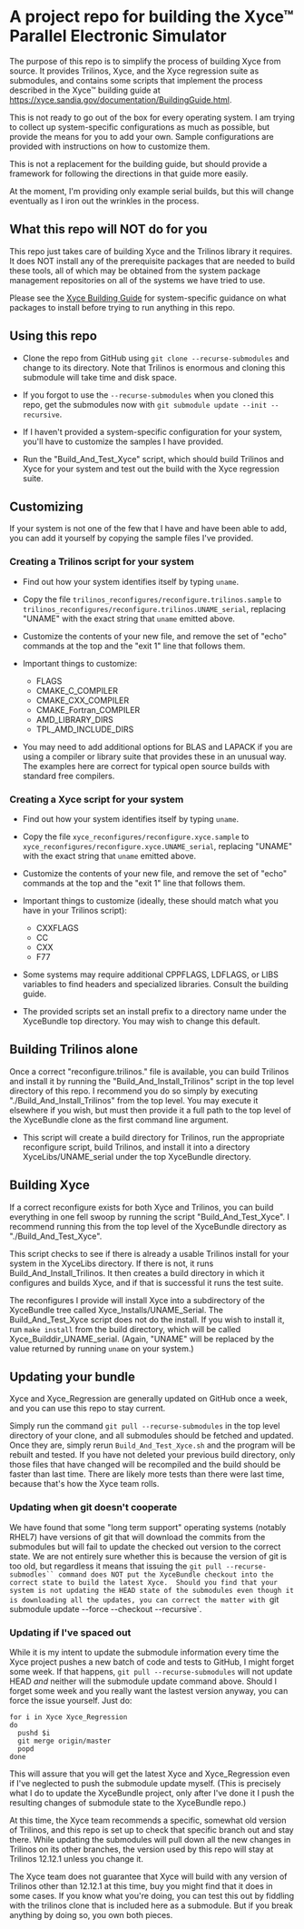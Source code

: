 # A project repo for building the Xyce&trade; Parallel Electronic Simulator

The purpose of this repo is to simplify the process of building Xyce
from source.  It provides Trilinos, Xyce, and the Xyce regression
suite as submodules, and contains some scripts that implement the
process described in the Xyce&trade; building guide at
https://xyce.sandia.gov/documentation/BuildingGuide.html.

This is not ready to go out of the box for every operating system.  I am
trying to collect up system-specific configurations as much as possible, but
provide the means for you to add your own.  Sample configurations are
provided with instructions on how to customize them.

This is not a replacement for the building guide, but should provide a
framework for following the directions in that guide more easily.

At the moment, I'm providing only example serial builds, but this will
change eventually as I iron out the wrinkles in the process.

## What this repo will NOT do for you

This repo just takes care of building Xyce and the Trilinos library it
requires.  It does NOT install any of the prerequisite packages that
are needed to build these tools, all of which may be obtained from the
system package management repositories on all of the systems we have
tried to use.

Please see the
[Xyce Building Guide](https://xyce.sandia.gov/documentation/BuildingGuide.html)
for system-specific guidance on what packages to install before trying to run
anything in this repo.

## Using this repo

  * Clone the repo from GitHub using `git clone --recurse-submodules` and
    change to its directory.  Note that Trilinos is enormous and cloning this
    submodule will take time and disk space.


  * If you forgot to use the `--recurse-submodules` when you cloned
    this repo, get the submodules now with `git submodule update
    --init --recursive`.

  * If I haven't provided a system-specific configuration for your system,
    you'll have to customize the samples I have provided.

  * Run the "Build_And_Test_Xyce" script, which should build Trilinos and Xyce
    for your system and test out the build with the Xyce regression suite.

## Customizing
If your system is not one of the few that I have and have been able to add,
you can add it yourself by copying the sample files I've provided.

### Creating a Trilinos script for your system

 * Find out how your system identifies itself by typing `uname`.

 * Copy the file `trilinos_reconfigures/reconfigure.trilinos.sample`
   to `trilinos_reconfigures/reconfigure.trilinos.UNAME_serial`, replacing
   "UNAME" with the exact string that `uname` emitted above.

 * Customize the contents of your new file, and remove the set of "echo"
   commands at the top and the "exit 1" line that follows them.

 * Important things to customize:
   - FLAGS
   - CMAKE_C_COMPILER
   - CMAKE_CXX_COMPILER
   - CMAKE_Fortran_COMPILER
   - AMD_LIBRARY_DIRS
   - TPL_AMD_INCLUDE_DIRS

 * You may need to add additional options for BLAS and LAPACK if you are
   using a compiler or library suite that provides these in an unusual way.
   The examples here are correct for typical open source builds with standard
   free compilers.

### Creating a Xyce script for your system

 * Find out how your system identifies itself by typing `uname`.

 * Copy the file `xyce_reconfigures/reconfigure.xyce.sample`
   to `xyce_reconfigures/reconfigure.xyce.UNAME_serial`, replacing
   "UNAME" with the exact string that `uname` emitted above.

 * Customize the contents of your new file, and remove the set of "echo"
   commands at the top and the "exit 1" line that follows them.

 * Important things to customize (ideally, these should match what you have
   in your Trilinos script):
   - CXXFLAGS
   - CC
   - CXX
   - F77

 * Some systems may require additional CPPFLAGS, LDFLAGS, or LIBS variables
   to find headers and specialized libraries.  Consult the building guide.

 * The provided scripts set an install prefix to a directory name under
   the XyceBundle top directory.  You may wish to change this default.

## Building Trilinos alone

Once a correct "reconfigure.trilinos." file is available, you can
build Trilinos and install it by running the
"Build_And_Install_Trilinos" script in the top level directory of this
repo.  I recommend you do so simply by executing
"./Build_And_Install_Trilinos" from the top level.  You may execute it
elsewhere if you wish, but must then provide it a full path to the top
level of the XyceBundle clone as the first command line argument.

   - This script will create a build directory for Trilinos, run the
     appropriate reconfigure script, build Trilinos, and install it into
     a directory XyceLibs/UNAME_serial under the top XyceBundle directory.


## Building Xyce

If a correct reconfigure exists for both Xyce and Trilinos, you can
build everything in one fell swoop by running the script
"Build_And_Test_Xyce".  I recommend running this from the top level of the
XyceBundle directory as "./Build_And_Test_Xyce".

This script checks to see if there is already a usable Trilinos
install for your system in the XyceLibs directory.  If there is not,
it runs Build_And_Install_Trilinos.  It then creates a build directory
in which it configures and builds Xyce, and if that is successful it
runs the test suite.

The reconfigures I provide will install Xyce into a subdirectory of
the XyceBundle tree called Xyce_Installs/UNAME_Serial.  The
Build_And_Test_Xyce script does not do the install.  If you wish to
install it, run `make install` from the build directory, which will be
called Xyce_Builddir_UNAME_serial.  (Again, "UNAME" will be replaced
by the value returned by running `uname` on your system.)


## Updating your bundle

Xyce and Xyce_Regression are generally updated on GitHub once a week,
and you can use this repo to stay current.

Simply run the command `git pull --recurse-submodules` in the top
level directory of your clone, and all submodules should be fetched
and updated.  Once they are, simply rerun `Build_And_Test_Xyce.sh` and
the program will be rebuilt and tested.  If you have not deleted your
previous build directory, only those files that have changed will be
recompiled and the build should be faster than last time.  There are
likely more tests than there were last time, because that's how the
Xyce team rolls.

### Updating when git doesn't cooperate

We have found that some "long term support" operating systems (notably
RHEL7) have versions of git that will download the commits from the
submodules but will fail to update the checked out version to the
correct state.  We are not entirely sure whether this is because the
version of git is too old, but regardless it means that issuing the
`git pull --recurse-submodles`` command does NOT put the XyceBundle
checkout into the correct state to build the latest Xyce.  Should you
find that your system is not updating the HEAD state of the submodules
even though it is downloading all the updates, you can correct the
matter with `git submodule update --force --checkout --recursive`.

### Updating if I've spaced out

While it is my intent to update the submodule information every time
the Xyce project pushes a new batch of code and tests to GitHub, I
might forget some week.  If that happens, `git pull
--recurse-submodules` will not update HEAD *and* neither will the
submodule update command above.  Should I forget some week and you
really want the lastest version anyway, you can force the issue
yourself.  Just do:

```
for i in Xyce Xyce_Regression
do
  pushd $i
  git merge origin/master
  popd
done
```

This will assure that you will get the latest Xyce and Xyce_Regression
even if I've neglected to push the submodule update myself.  (This is
precisely what I do to update the XyceBundle project, only after I've
done it I push the resulting changes of submodule state to the
XyceBundle repo.)

At this time, the Xyce team recommends a specific, somewhat old
version of Trilinos, and this repo is set up to check that specific
branch out and stay there.  While updating the submodules will pull down all
the new changes in Trilinos on its other branches, the version used by this
repo will stay at Trilinos 12.12.1 unless you change it.

The Xyce team does not guarantee that Xyce will build with any version
of Trilinos other than 12.12.1 at this time, buy you might find that
it does in some cases.  If you know what you're doing, you can test
this out by fiddling with the trilinos clone that is included here as
a submodule.  But if you break anything by doing so, you own both
pieces.

